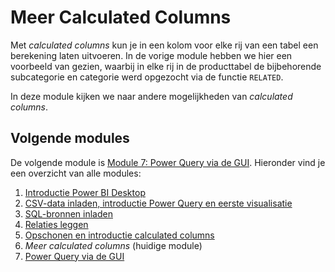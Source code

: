 # Meer Calculated Columns

Met *calculated columns* kun je in een kolom voor elke rij van een tabel een berekening laten uitvoeren. In de vorige module hebben we hier een voorbeeld van gezien, waarbij in elke rij in de producttabel de bijbehorende subcategorie en categorie werd opgezocht via de functie `RELATED`.

In deze module kijken we naar andere mogelijkheden van _calculated columns_.



## Volgende modules

De volgende module is [Module 7: Power Query via de GUI](07-power-query.md). Hieronder vind je een overzicht van alle modules:


1. [Introductie Power BI Desktop](01-introductie-powerbi-desktop.md)
2. [CSV-data inladen, introductie Power Query en eerste visualisatie](02-csv-inladen.md)
3. [SQL-bronnen inladen](03-sql-inladen.md)
4. [Relaties leggen](04-relaties.md)
5. [Opschonen en introductie calculated columns](05-opschonen.md)
6. *Meer calculated columns* (huidige module)
7. [Power Query via de GUI](07-power-query.md)


